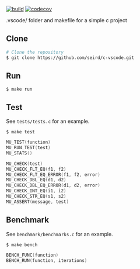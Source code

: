 [![build](https://github.com/seird/c-vscode/actions/workflows/build.yml/badge.svg)](https://github.com/seird/c-vscode/actions) [![codecov](https://codecov.io/gh/seird/c-vscode/branch/master/graph/badge.svg)](https://codecov.io/gh/seird/c-vscode)





.vscode/ folder and makefile for a simple c project


## Clone 

```bash
# Clone the repository
$ git clone https://github.com/seird/c-vscode.git
```

## Run

    $ make run

## Test

See `tests/tests.c` for an example.

    $ make test


```c
MU_TEST(function)
MU_RUN_TEST(test)
MU_STATS()

MU_CHECK(test)
MU_CHECK_FLT_EQ(f1, f2)
MU_CHECK_FLT_EQ_ERROR(f1, f2, error)
MU_CHECK_DBL_EQ(d1, d2)
MU_CHECK_DBL_EQ_ERROR(d1, d2, error)
MU_CHECK_INT_EQ(i1, i2)
MU_CHECK_STR_EQ(s1, s2)
MU_ASSERT(message, test)
```

## Benchmark

See `benchmark/benchmarks.c` for an example.

    $ make bench

```c
BENCH_FUNC(function)
BENCH_RUN(function, iterations)
```
